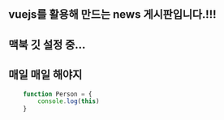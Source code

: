 ## vuejs를 활용해 만드는 news 게시판입니다.!!!
## 맥북 깃 설정 중...
## 매일 매일 해야지

```js 
    function Person = {
        console.log(this)
    }
```